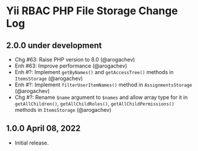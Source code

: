 # Yii RBAC PHP File Storage Change Log

## 2.0.0 under development

- Chg #63: Raise PHP version to 8.0 (@arogachev)
- Enh #63: Improve performance (@arogachev)
- Enh #?: Implement `getByNames()` and `getAccessTree()` methods in `ItemsStorage` (@arogachev)
- Enh #?: Implement `filterUserItemNames()` method in `AssignmentsStorage` (@arogachev)
- Chg #?: Rename `$name` argument to `$names` and allow array type for it in `getAllChildren()`, `getAllChildRoles()`,
  `getAllChildPermissions()` methods in `ItemsStorage` (@arogachev)

## 1.0.0 April 08, 2022

- Initial release.
